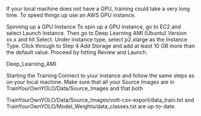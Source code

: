 If your local machine does not have a GPU, training could take a very long time. To speed things up use an AWS GPU instance.

Spinning up a GPU Instance
To spin up a GPU instance, go to EC2 and select Launch Instance. Then go to Deep Learning AMI (Ubuntu) Version xx.x and hit Select. Under instance type, select p2.xlarge as the Instance Type. Click through to Step 4 Add Storage and add at least 10 GB more than the default value. Proceed by hitting Review and Launch.

Deep_Learning_AMI

Starting the Training
Connect to your instance and follow the same steps as on your local machine. Make sure that all your Source Images are in TrainYourOwnYOLO/Data/Source_Images and that both

TrainYourOwnYOLO/Data/Source_Images/vott-csv-export/data_train.txt and
TrainYourOwnYOLO/Model_Weights/data_classes.txt
are up-to-date.

